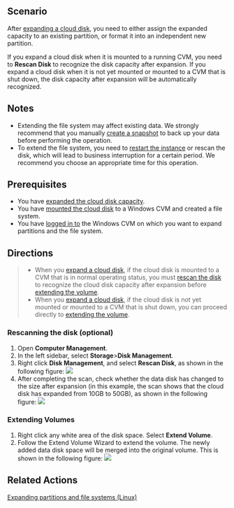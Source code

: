 ## Scenario

After [expanding a cloud disk](https://intl.cloud.tencent.com/document/product/362/5747), you need to either assign the expanded capacity to an existing partition, or format it into an independent new partition.

If you expand a cloud disk when it is mounted to a running CVM, you need to **Rescan Disk** to recognize the disk capacity after expansion.
If you expand a cloud disk when it is not yet mounted or mounted to a CVM that is shut down, the disk capacity after expansion will be automatically recognized.

## Notes

- Extending the file system may affect existing data. We strongly recommend that you manually [create a snapshot](https://intl.cloud.tencent.com/document/product/362/31619) to back up your data before performing the operation.
- To extend the file system, you need to [restart the instance](https://intl.cloud.tencent.com/document/product/213/4928) or rescan the disk, which will lead to business interruption for a certain period. We recommend you choose an appropriate time for this operation.

## Prerequisites

- You have [expanded the cloud disk capacity](https://cloud.tencent.com/document/product/362/5747).
- You have [mounted the cloud disk](https://intl.cloud.tencent.com/document/product/362/31594) to a Windows CVM and created a file system.
- You have [logged in to](https://intl.cloud.tencent.com/document/product/213/5435) the Windows CVM on which you want to expand partitions and the file system.

## Directions
>- When you [expand a cloud disk](https://intl.cloud.tencent.com/document/product/362/5747), if the cloud disk is mounted to a CVM that is in normal operating status, you must [rescan the disk](#Scanning) to recognize the cloud disk capacity after expansion before [extending the volume](#Extending).
>- When you [expand a cloud disk](https://intl.cloud.tencent.com/document/product/362/5747), if the cloud disk is not yet mounted or mounted to a CVM that is shut down, you can proceed directly to [extending the volume](#Extending).

<span id="Scanning"></span>
### Rescanning the disk (optional)

1. Open **Computer Management**.
2. In the left sidebar, select **Storage**>**Disk Management**.
3. Right click **Disk Management**, and select **Rescan Disk**, as shown in the following figure:
![](https://main.qcloudimg.com/raw/08bc972c1461a316300ab5b21ffb452b.png)
4. After completing the scan, check whether the data disk has changed to the size after expansion (in this example, the scan shows that the cloud disk has expanded from 10GB to 50GB), as shown in the following figure:
![](https://main.qcloudimg.com/raw/f1846bb0f53f025bc781eacc2706d7ed.png)

<span id="Extending"></span>
### Extending Volumes

1. Right click any white area of the disk space. Select **Extend Volume**.
2. Follow the Extend Volume Wizard to extend the volume. The newly added data disk space will be merged into the original volume. This is shown in the following figure:
![](https://main.qcloudimg.com/raw/f2be002e959f6b309ff3b674dee9078f.png)

## Related Actions
[Expanding partitions and file systems (Linux)](https://intl.cloud.tencent.com/document/product/362/31602)


